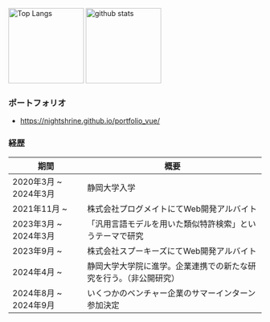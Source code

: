 <p align="left"> 
  <img alt="Top Langs" height="150px" src="https://github-readme-stats.vercel.app/api/top-langs/?username=nightshrine&layout=compact&show_icons=true&theme=onedark" />
  <img alt="github stats" height="150px" src="https://github-readme-stats.vercel.app/api?username=nightshrine&theme=onedark&show_icons=ture" />
</p>

### ポートフォリオ
- https://nightshrine.github.io/portfolio_vue/

### 経歴
|期間|概要|
| --- | --- |
| 2020年3月 ~ 2024年3月 | 静岡大学入学 |
| 2021年11月 ~ | 株式会社プログメイトにてWeb開発アルバイト |
| 2023年3月 ~ 2024年3月 | 「汎用言語モデルを用いた類似特許検索」というテーマで研究 |
| 2023年9月 ~  | 株式会社スプーキーズにてWeb開発アルバイト |
| 2024年4月 ~ | 静岡大学大学院に進学。企業連携での新たな研究を行う。（非公開研究） |
| 2024年8月 ~ 2024年9月 | いくつかのベンチャー企業のサマーインターン参加決定 |
<!--
**nightshrine/nightshrine** is a ✨ _special_ ✨ repository because its `README.md` (this file) appears on your GitHub profile.

Here are some ideas to get you started:

- 🔭 I’m currently working on ...
- 🌱 I’m currently learning ...
- 👯 I’m looking to collaborate on ...
- 🤔 I’m looking for help with ...
- 💬 Ask me about ...
- 📫 How to reach me: ...
- 😄 Pronouns: ...
- ⚡ Fun fact: ...
-->
